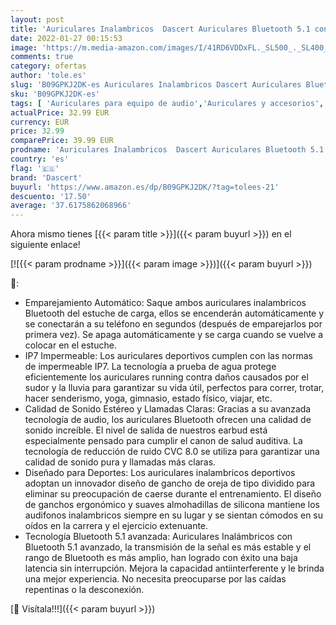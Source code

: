 ```yaml
---
layout: post
title: 'Auriculares Inalambricos  Dascert Auriculares Bluetooth 5.1 con Mic  42 Horas IP7 Impermeable  Cancelación de Ruido CVC8.0 Estéreo Cascos Inalambricos  USB-C Carga Rapida Audifonos para Android e iOS'
date: 2022-01-27 00:15:53
image: 'https://m.media-amazon.com/images/I/41RD6VDDxFL._SL500_._SL400_.jpg'
comments: true
category: ofertas
author: 'tole.es'
slug: 'B09GPKJ2DK-es Auriculares Inalambricos Dascert Auriculares Bluetooth 5.1...'
sku: 'B09GPKJ2DK-es'
tags: [ 'Auriculares para equipo de audio','Auriculares y accesorios','Electrónica','android','dascert', ]
actualPrice: 32.99 EUR
currency: EUR
price: 32.99
comparePrice: 39.99 EUR
prodname: 'Auriculares Inalambricos  Dascert Auriculares Bluetooth 5.1 con Mic  42 Horas IP7 Impermeable  Cancelación de Ruido CVC8.0 Estéreo Cascos Inalambricos  USB-C Carga Rapida Audifonos para Android e iOS'
country: 'es'
flag: '🇪🇸'
brand: 'Dascert'
buyurl: 'https://www.amazon.es/dp/B09GPKJ2DK/?tag=tolees-21'
descuento: '17.50'
average: '37.6175862068966'
---
```


Ahora mismo tienes [{{< param title >}}]({{< param buyurl >}}) en el siguiente enlace!

[![{{< param prodname >}}]({{< param image >}})]({{< param buyurl >}})

🔎:

- Emparejamiento Automático: Saque ambos auriculares inalambricos Bluetooth del estuche de carga, ellos se encenderán automáticamente y se conectarán a su teléfono en segundos (después de emparejarlos por primera vez). Se apaga automáticamente y se carga cuando se vuelve a colocar en el estuche.
- IP7 Impermeable: Los auriculares deportivos cumplen con las normas de impermeable IP7. La tecnología a prueba de agua protege eficientemente los auriculares running contra daños causados por el sudor y la lluvia para garantizar su vida útil, perfectos para correr, trotar, hacer senderismo, yoga, gimnasio, estado físico, viajar, etc.
- Calidad de Sonido Estéreo y Llamadas Claras: Gracias a su avanzada tecnología de audio, los auriculares Bluetooth ofrecen una calidad de sonido increíble. El nivel de salida de nuestros earbud está especialmente pensado para cumplir el canon de salud auditiva. La tecnología de reducción de ruido CVC 8.0 se utiliza para garantizar una calidad de sonido pura y llamadas más claras.
- Diseñado para Deportes: Los auriculares inalambricos deportivos adoptan un innovador diseño de gancho de oreja de tipo dividido para eliminar su preocupación de caerse durante el entrenamiento. El diseño de ganchos ergonómico y suaves almohadillas de silicona mantiene los audifonos inalambricos siempre en su lugar y se sientan cómodos en su oídos en la carrera y el ejercicio extenuante.
- Tecnología Bluetooth 5.1 avanzada: Auriculares Inalámbricos con Bluetooth 5.1 avanzado, la transmisión de la señal es más estable y el rango de Bluetooth es más amplio, han logrado con éxito una baja latencia sin interrupción. Mejora la capacidad antiinterferente y le brinda una mejor experiencia. No necesita preocuparse por las caídas repentinas o la desconexión.

[🛒 Visítala!!!]({{< param buyurl >}})
